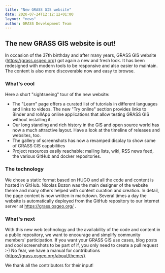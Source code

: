 ```yaml
---
title: "New GRASS GIS website"
date: 2020-07-24T12:12:12+01:00
layout: "news"
author: GRASS Development Team
---
```


## The new GRASS GIS website is out!

In occasion of the 37th birthday and after many years, GRASS GIS website (https://grass.osgeo.org) got again a new and fresh look. It has been redesigned with modern tools to be responsive and also easier to maintain. The content is also more discoverable now and easy to browse.

### What's cool
Here a short "sightseeing" tour of the new website:
 - The "Learn" page offers a curated list of tutorials in different languages and links to videos. The new "Try online" section provides links to Binder and rollApp online applications that allow testing GRASS GIS without installing it.
 - Our long standing and rich history in the GIS and open source world has now a much attractive layout. Have a look at the timeline of releases and websites, too.
 - The gallery of screenshots has now a revamped display to show some of GRASS GIS capabilities
 - Project resources easily reachable: mailing lists, wiki, RSS news feed, the various GitHub and docker repositories.

### The technology
We chose a static format based on HUGO and all the code and content is hosted in GitHub. Nicolas Bozon was the main designer of the website theme and many others helped with content curation and creation. In detail, the page content is now written in markdown. Several times a day the website is automatically deployed from the GitHub repository to our internet server at https://grass.osgeo.org/ .

### What's next
With this new web technology and the availability of the code and content in a public repository, we want to encourage and simplify community members' participation. If you want your GRASS GIS use cases, blog posts and cool screenshots to be part of if, you only need to create a pull request :-) No fear, we have a manual for contributions (https://grass.osgeo.org/about/theme/).

We thank all the contributors for their input!
